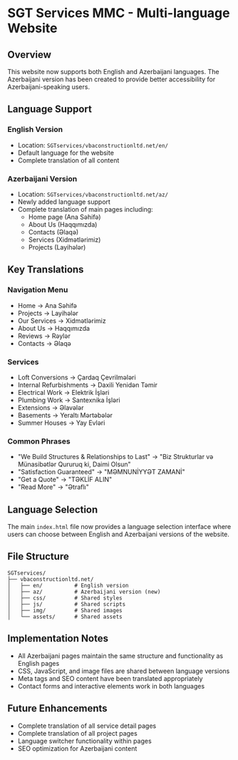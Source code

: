 # SGT Services MMC - Multi-language Website

## Overview
This website now supports both English and Azerbaijani languages. The Azerbaijani version has been created to provide better accessibility for Azerbaijani-speaking users.

## Language Support

### English Version
- Location: `SGTservices/vbaconstructionltd.net/en/`
- Default language for the website
- Complete translation of all content

### Azerbaijani Version
- Location: `SGTservices/vbaconstructionltd.net/az/`
- Newly added language support
- Complete translation of main pages including:
  - Home page (Ana Səhifə)
  - About Us (Haqqımızda)
  - Contacts (Əlaqə)
  - Services (Xidmətlərimiz)
  - Projects (Layihələr)

## Key Translations

### Navigation Menu
- Home → Ana Səhifə
- Projects → Layihələr
- Our Services → Xidmətlərimiz
- About Us → Haqqımızda
- Reviews → Rəylər
- Contacts → Əlaqə

### Services
- Loft Conversions → Çardaq Çevrilmələri
- Internal Refurbishments → Daxili Yenidən Təmir
- Electrical Work → Elektrik İşləri
- Plumbing Work → Santexnika İşləri
- Extensions → Əlavələr
- Basements → Yeraltı Mərtəbələr
- Summer Houses → Yay Evləri

### Common Phrases
- "We Build Structures & Relationships to Last" → "Biz Strukturlar və Münasibətlər Qururuq ki, Daimi Olsun"
- "Satisfaction Guaranteed" → "MƏMNUNİYYƏT ZAMANİ"
- "Get a Quote" → "TƏKLİF ALIN"
- "Read More" → "Ətraflı"

## Language Selection
The main `index.html` file now provides a language selection interface where users can choose between English and Azerbaijani versions of the website.

## File Structure
```
SGTservices/
├── vbaconstructionltd.net/
│   ├── en/          # English version
│   ├── az/          # Azerbaijani version (new)
│   ├── css/         # Shared styles
│   ├── js/          # Shared scripts
│   ├── img/         # Shared images
│   └── assets/      # Shared assets
```

## Implementation Notes
- All Azerbaijani pages maintain the same structure and functionality as English pages
- CSS, JavaScript, and image files are shared between language versions
- Meta tags and SEO content have been translated appropriately
- Contact forms and interactive elements work in both languages

## Future Enhancements
- Complete translation of all service detail pages
- Complete translation of all project pages
- Language switcher functionality within pages
- SEO optimization for Azerbaijani content 